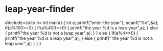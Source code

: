 # leap-year-finder
#include<stdio.h>
int main()
{
    int a;
     printf("enter the year");
     scanf("%d",&a);
     if(a%100==0)
     {
        if(a%400==0)
        {
            printf("the year %d is a leap year",a);
        }
        else
        {
            printf("the year %d is not a lwap year",a);
        }
     }
     else
     {
        if(a%4==0)
        {
            printf("the year %d is a leap year",a);
        }
        else 
        {
            printf(" the year %d is not a leap year",a);        }
     }
}
